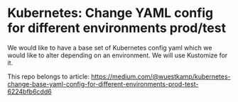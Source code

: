 # Kubernetes: Change YAML config for different environments prod/test

We would like to have a base set of Kubernetes config yaml which we would like to alter depending on an environment. We will use Kustomize for it.

This repo belongs to article: https://medium.com/@wuestkamp/kubernetes-change-base-yaml-config-for-different-environments-prod-test-6224bfb6cdd6

```


```